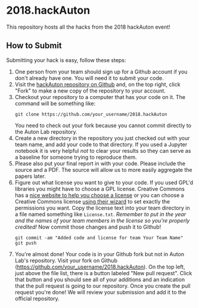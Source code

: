 # 2018.hackAuton

This repository hosts all the hacks from the 2018 hackAuton event!

## How to Submit

Submitting your hack is easy, follow these steps:

1. One person from your team should sign up for a Github account if you don't already have one. You will need it to submit your code.
2. Visit the [hackAuton repository on Github](https://github.com/autonlab/2018.hackAuton) and, on the top right, click "Fork" to make a new copy of the repository to your account.
3. Checkout your repository to a computer that has your code on it. The command will be something like:
    ```
    git clone https://github.com/your_username/2018.hackAuton
    ```
    You need to check out your fork because you cannot commit directly to the Auton Lab repository.
4. Create a new directory in the repository you just checked out with your team name, and add your code to that directory. If you used a Jupyter notebook it is very helpful *not* to clear your results so they can serve as a baseline for someone trying to reproduce them.
5. Please also put your final report in with your code. Please include the source and a PDF. The source will allow us to more easily aggregate the papers later.
6. Figure out what license you want to give to your code. If you used GPL'd libraries you might have to choose a GPL license. Creative Commons has a [nice website to help you choose a license](https://choosealicense.com/) or you can choose a Creative Commons license [using their wizard](https://creativecommons.org/share-your-work/) to set exactly the permissions you want. Copy the license text into your team directory in a file named something like `License.txt`. *Remember to put in the year and the names of your team members in the license so you're properly credited!* Now commit those changes and push it to Github!
    ```
    git commit -am "Added code and license for team Your Team Name"
    git push
    ```
7. You're almost done! Your code is in your Github fork but not in Auton Lab's repository. Visit your fork on Github (https://github.com/your_username/2018.hackAuton). On the top left, just above the file list, there is a button labeled "New pull request". Click that button and you should see all of your additions and an indication that the pull request is going to our repository. Once you create the pull request you're done! We will review your submission and add it to the official repository.
